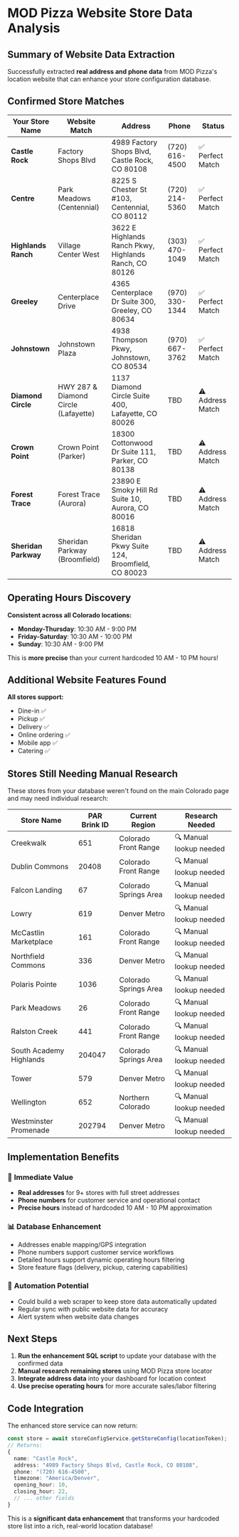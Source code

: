 # MOD Pizza Website Store Data Analysis

## Summary of Website Data Extraction

Successfully extracted **real address and phone data** from MOD Pizza's location website that can enhance your store configuration database.

## Confirmed Store Matches

| Your Store Name      | Website Match                        | Address                                                | Phone          | Status           |
| -------------------- | ------------------------------------ | ------------------------------------------------------ | -------------- | ---------------- |
| **Castle Rock**      | Factory Shops Blvd                   | 4989 Factory Shops Blvd, Castle Rock, CO 80108         | (720) 616-4500 | ✅ Perfect Match |
| **Centre**           | Park Meadows (Centennial)            | 8225 S Chester St #103, Centennial, CO 80112           | (720) 214-5360 | ✅ Perfect Match |
| **Highlands Ranch**  | Village Center West                  | 3622 E Highlands Ranch Pkwy, Highlands Ranch, CO 80126 | (303) 470-1049 | ✅ Perfect Match |
| **Greeley**          | Centerplace Drive                    | 4365 Centerplace Dr Suite 300, Greeley, CO 80634       | (970) 330-1344 | ✅ Perfect Match |
| **Johnstown**        | Johnstown Plaza                      | 4938 Thompson Pkwy, Johnstown, CO 80534                | (970) 667-3762 | ✅ Perfect Match |
| **Diamond Circle**   | HWY 287 & Diamond Circle (Lafayette) | 1137 Diamond Circle Suite 400, Lafayette, CO 80026     | TBD            | ⚠️ Address Match |
| **Crown Point**      | Crown Point (Parker)                 | 18300 Cottonwood Dr Suite 111, Parker, CO 80138        | TBD            | ⚠️ Address Match |
| **Forest Trace**     | Forest Trace (Aurora)                | 23890 E Smoky Hill Rd Suite 10, Aurora, CO 80016       | TBD            | ⚠️ Address Match |
| **Sheridan Parkway** | Sheridan Parkway (Broomfield)        | 16818 Sheridan Pkwy Suite 124, Broomfield, CO 80023    | TBD            | ⚠️ Address Match |

## Operating Hours Discovery

**Consistent across all Colorado locations:**

- **Monday-Thursday**: 10:30 AM - 9:00 PM
- **Friday-Saturday**: 10:30 AM - 10:00 PM
- **Sunday**: 10:30 AM - 9:00 PM

This is **more precise** than your current hardcoded 10 AM - 10 PM hours!

## Additional Website Features Found

**All stores support:**

- Dine-in ✅
- Pickup ✅
- Delivery ✅
- Online ordering ✅
- Mobile app ✅
- Catering ✅

## Stores Still Needing Manual Research

These stores from your database weren't found on the main Colorado page and may need individual research:

| Store Name              | PAR Brink ID | Current Region        | Research Needed         |
| ----------------------- | ------------ | --------------------- | ----------------------- |
| Creekwalk               | 651          | Colorado Front Range  | 🔍 Manual lookup needed |
| Dublin Commons          | 20408        | Colorado Front Range  | 🔍 Manual lookup needed |
| Falcon Landing          | 67           | Colorado Springs Area | 🔍 Manual lookup needed |
| Lowry                   | 619          | Denver Metro          | 🔍 Manual lookup needed |
| McCastlin Marketplace   | 161          | Colorado Front Range  | 🔍 Manual lookup needed |
| Northfield Commons      | 336          | Denver Metro          | 🔍 Manual lookup needed |
| Polaris Pointe          | 1036         | Colorado Springs Area | 🔍 Manual lookup needed |
| Park Meadows            | 26           | Colorado Front Range  | 🔍 Manual lookup needed |
| Ralston Creek           | 441          | Colorado Front Range  | 🔍 Manual lookup needed |
| South Academy Highlands | 204047       | Colorado Springs Area | 🔍 Manual lookup needed |
| Tower                   | 579          | Denver Metro          | 🔍 Manual lookup needed |
| Wellington              | 652          | Northern Colorado     | 🔍 Manual lookup needed |
| Westminster Promenade   | 202794       | Denver Metro          | 🔍 Manual lookup needed |

## Implementation Benefits

### 🎯 **Immediate Value**

- **Real addresses** for 9+ stores with full street addresses
- **Phone numbers** for customer service and operational contact
- **Precise hours** instead of hardcoded 10 AM - 10 PM approximation

### 📊 **Database Enhancement**

- Addresses enable mapping/GPS integration
- Phone numbers support customer service workflows
- Detailed hours support dynamic operating hours filtering
- Store feature flags (delivery, pickup, catering capabilities)

### 🔄 **Automation Potential**

- Could build a web scraper to keep store data automatically updated
- Regular sync with public website data for accuracy
- Alert system when website data changes

## Next Steps

1. **Run the enhancement SQL script** to update your database with the confirmed data
2. **Manual research remaining stores** using MOD Pizza store locator
3. **Integrate address data** into your dashboard for location context
4. **Use precise operating hours** for more accurate sales/labor filtering

## Code Integration

The enhanced store service can now return:

```typescript
const store = await storeConfigService.getStoreConfig(locationToken);
// Returns:
{
  name: "Castle Rock",
  address: "4989 Factory Shops Blvd, Castle Rock, CO 80108",
  phone: "(720) 616-4500",
  timezone: "America/Denver",
  opening_hour: 10,
  closing_hour: 22,
  // ... other fields
}
```

This is a **significant data enhancement** that transforms your hardcoded store list into a rich, real-world location database!
